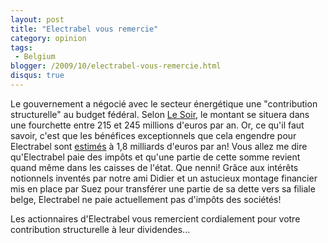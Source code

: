 ```yaml
---
layout: post
title: "Electrabel vous remercie"
category: opinion
tags:
 - Belgium
blogger: /2009/10/electrabel-vous-remercie.html
disqus: true
---
```


Le gouvernement a négocié avec le secteur énergétique une "contribution structurelle" au budget fédéral. Selon
[Le Soir][1], le montant se situera dans une fourchette entre 215 et 245 millions d'euros par an. Or, ce qu'il faut
savoir, c'est que les bénéfices exceptionnels que cela engendre pour Electrabel sont [estimés][2] à 1,8 milliards
d'euros par an! Vous allez me dire qu'Electrabel paie des impôts et qu'une partie de cette somme revient quand même dans
les caisses de l'état. Que nenni! Grâce aux intérêts notionnels inventés par notre ami Didier et un astucieux montage
financier mis en place par Suez pour transférer une partie de sa dette vers sa filiale belge, Electrabel ne paie
actuellement pas d'impôts des sociétés!

Les actionnaires d'Electrabel vous remercient cordialement pour votre contribution structurelle à leur dividendes...

[1]: http://archives.lesoir.be/le-budget-2010-budgets-de-crise-qui-paie-les_t-20091014-00QCWJ.html
[2]: http://www.trends.be/fr/economie/politique-economique/12-1635-49017/nucleaire-contre-milliards----magnette-se-met-a-plat-ventre-devant-electrabel---.html
